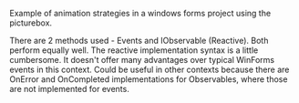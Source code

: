 Example of animation strategies in a windows forms project using the picturebox. 

There are 2 methods used - Events and IObservable (Reactive). Both perform equally well. The reactive implementation syntax is a little cumbersome. 
It doesn't offer many advantages over typical WinForms events in this context. Could be useful in other contexts
because there are OnError and OnCompleted implementations for Observables, where those are not implemented for events.